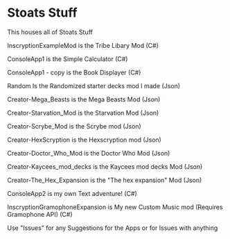# Stoats Stuff
This houses all of Stoats Stuff



InscryptionExampleMod is the Tribe Libary Mod (C#)

ConsoleApp1 is the Simple Calculator (C#)

ConsoleApp1 - copy is the Book Displayer (C#)

Random Is the Randomized starter decks mod I made (Json)

Creator-Mega_Beasts is the Mega Beasts Mod (Json)

Creator-Starvation_Mod is the Starvation Mod (Json)

Creator-Scrybe_Mod is the Scrybe mod (Json)

Creator-HexScryption is the Hexscryption mod (Json)

Creator-Doctor_Who_Mod is the Doctor Who Mod (Json)

Creator-Kaycees_mod_decks is the Kaycees mod decks Mod (Json)

Creator-The_Hex_Expansion is the "The hex expansion" Mod (Json)

ConsoleApp2 is my own Text adventure! (C#)

InscryptionGramophoneExpansion is My new Custom Music mod (Requires Gramophone API) (C#)


Use "Issues" for any Suggestions for the Apps or for Issues with anything
